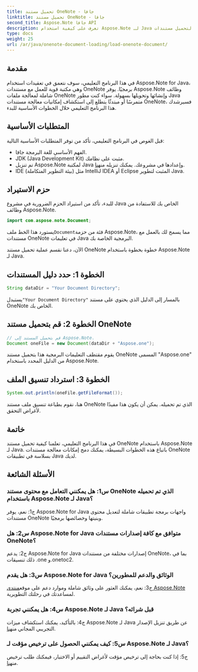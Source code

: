 ```yaml
---
title: تحميل مستند OneNote - جافا
linktitle: تحميل مستند OneNote - جافا
second_title: Aspose.Note جافا API
description: تعرف على كيفية استخدام Aspose.Note لـ Java لتحميل مستندات OneNote ومعالجتها بسهولة. برنامج تعليمي شامل لمطوري جافا.
type: docs
weight: 25
url: /ar/java/onenote-document-loading/load-onenote-document/
---
```

## مقدمة

في هذا البرنامج التعليمي، سوف نتعمق في تعقيدات استخدام Aspose.Note for Java، وهي مكتبة قوية للعمل مع مستندات OneNote برمجيًا. يوفر Aspose.Note وظائف شاملة لمعالجة ملفات OneNote وإنشائها وتحويلها بسهولة. سواء كنت مطور Java متمرسًا أو مبتدئًا يتطلع إلى استكشاف إمكانيات معالجة مستندات OneNote، فسيرشدك هذا البرنامج التعليمي خلال الخطوات الأساسية للبدء.

## المتطلبات الأساسية

قبل الغوص في البرنامج التعليمي، تأكد من توفر المتطلبات الأساسية التالية:

- الفهم الأساسي للغة البرمجة جافا.
- JDK (Java Development Kit) مثبت على نظامك.
-  تم تنزيل Aspose.Note لمكتبة Java وإعدادها في مشروعك. يمكنك تنزيله من[هنا](https://releases.aspose.com/note/java/).
- IDE (بيئة التطوير المتكاملة) مثل IntelliJ IDEA أو Eclipse المثبت لتطوير Java.

## حزم الاستيراد

للبدء، تأكد من استيراد الحزم الضرورية في مشروع Java الخاص بك للاستفادة من وظائف Aspose.Note.

```java
import com.aspose.note.Document;
```

 يستورد هذا الخط ملف`Document`فئة من حزمة Aspose.Note، مما يسمح لك بالعمل مع مستندات OneNote في تعليمات Java البرمجية الخاصة بك.

الآن، دعنا نقسم عملية تحميل مستند OneNote خطوة بخطوة باستخدام Aspose.Note لـ Java.

## الخطوة 1: حدد دليل المستندات

```java
String dataDir = "Your Document Directory";
```

 يستبدل`"Your Document Directory"` بالمسار إلى الدليل الذي يحتوي على مستند OneNote الخاص بك.

## الخطوة 2: قم بتحميل مستند OneNote

```java
// قم بتحميل المستند إلى Aspose.Note.
Document oneFile = new Document(dataDir + "Aspose.one");
```

يقوم مقتطف التعليمات البرمجية هذا بتحميل مستند OneNote المسمى "Aspose.one" من الدليل المحدد باستخدام Aspose.Note.

## الخطوة 3: استرداد تنسيق الملف

```java
System.out.println(oneFile.getFileFormat());
```

هنا، نقوم بطباعة تنسيق ملف مستند OneNote الذي تم تحميله. يمكن أن يكون هذا مفيدًا لأغراض التحقق.

## خاتمة

في هذا البرنامج التعليمي، تعلمنا كيفية تحميل مستند OneNote باستخدام Aspose.Note لـ Java. باتباع هذه الخطوات البسيطة، يمكنك دمج إمكانات معالجة مستندات OneNote بسلاسة في تطبيقات Java لديك.

## الأسئلة الشائعة

### س1: هل يمكنني التعامل مع محتوى مستند OneNote الذي تم تحميله باستخدام Aspose.Note لـ Java؟

ج1: نعم، يوفر Aspose.Note for Java واجهات برمجة تطبيقات شاملة لتعديل محتوى مستندات OneNote وبنيتها وخصائصها برمجيًا.

### س2: هل Aspose.Note for Java متوافق مع كافة إصدارات مستندات OneNote؟

ج2: يدعم Aspose.Note for Java إصدارات مختلفة من مستندات OneNote، بما في ذلك تنسيقات .one و.onetoc2.

### س3: هل يقدم Aspose.Note for Java الوثائق والدعم للمطورين؟

 ج3: نعم، يمكنك العثور على وثائق شاملة وموارد دعم على موقع[منتدى Aspose.Note](https://forum.aspose.com/c/note/28) لمساعدتك في رحلتك التطويرية.

### س4: هل يمكنني تجربة Aspose.Note لـ Java قبل شرائه؟

 ج4: بالتأكيد، يمكنك استكشاف ميزات Aspose.Note لـ Java عن طريق تنزيل الإصدار التجريبي المجاني من[هنا](https://releases.aspose.com/).

### س5: كيف يمكنني الحصول على ترخيص مؤقت لـ Aspose.Note لـ Java؟

 ج5: إذا كنت بحاجة إلى ترخيص مؤقت لأغراض التقييم أو الاختبار، فيمكنك طلب ترخيص من[هنا](https://purchase.aspose.com/temporary-license/).
